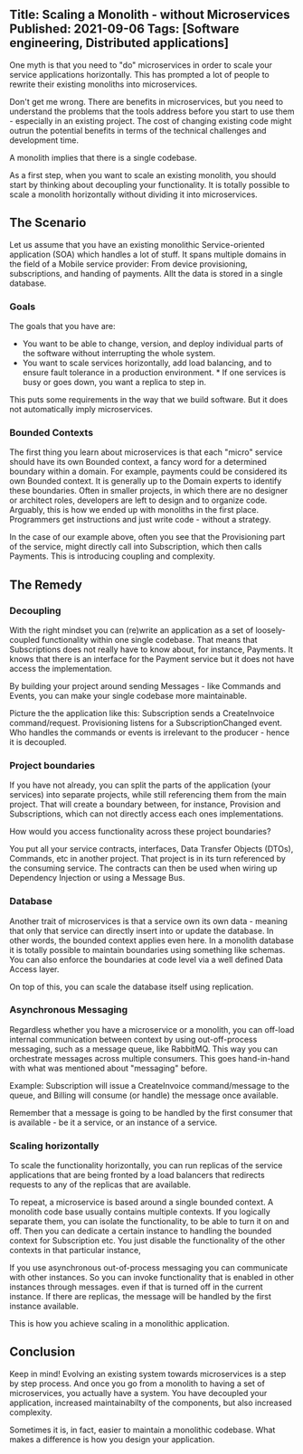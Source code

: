 Title: Scaling a Monolith - without Microservices
Published: 2021-09-06
Tags: [Software engineering, Distributed applications]
---

One myth is that you need to "do" microservices in order to scale your service applications horizontally. This has prompted a lot of people to rewrite their existing monoliths into microservices.

Don't get me wrong. There are benefits in microservices, but you need to understand the problems that the tools address before you start to use them - especially in an existing project. The cost of changing existing code might outrun the potential benefits in terms of the technical challenges and development time.

A monolith implies that there is a single codebase.

As a first step, when you want to scale an existing monolith, you should start by thinking about decoupling your functionality. It is totally possible to scale a monolith horizontally without dividing it into microservices.

## The Scenario

Let us assume that you have an existing monolithic Service-oriented application (SOA) which handles a lot of stuff. It spans multiple domains in the field of a Mobile service provider: From device provisioning, subscriptions, and handing of payments. Allt the data is stored in a single database.

### Goals

The goals that you have are:

* You want to be able to change, version, and deploy individual parts of the software without interrupting the whole system.
* You want to scale services horizontally, add load balancing, and to ensure fault tolerance in a production environment. * If one services is busy or goes down, you want a replica to step in.

This puts some requirements in the way that we build software. But it does not automatically imply microservices.

### Bounded Contexts

The first thing you learn about microservices is that each "micro" service should have its own Bounded context, a fancy word for a determined boundary within a domain. For example, payments could be considered its own Bounded context. It is generally up to the Domain experts to identify these boundaries. Often in smaller projects, in which there are no designer or architect roles, developers are left to design and to organize code. Arguably, this is how we ended up with monoliths in the first place. Programmers get instructions and just write code - without a strategy.

In the case of our example above, often you see that the Provisioning part of the service, might directly call into Subscription, which then calls Payments. This is introducing coupling and complexity.

## The Remedy

### Decoupling

With the right mindset you can (re)write an application as a set of loosely-coupled functionality within one single codebase. That means that Subscriptions does not really have to know about, for instance, Payments. It knows that there is an interface for the Payment service but it does not have access the implementation.

By building your project around sending Messages - like Commands and Events, you can make your single codebase more maintainable.

Picture the the application like this: Subscription sends a CreateInvoice command/request. Provisioning listens for a SubscriptionChanged event. Who handles the commands or events is irrelevant to the producer - hence it is decoupled.

### Project boundaries

If you have not already, you can split the parts of the application (your services) into separate projects, while still referencing them from the main project. That will create a boundary between, for instance, Provision and Subscriptions, which can not directly access each ones implementations. 

How would you access functionality across these project boundaries?

You put all your service contracts, interfaces, Data Transfer Objects (DTOs), Commands, etc in another project. That project is in its turn referenced by the consuming service. The contracts can then be used when wiring up Dependency Injection or using a Message Bus.

### Database

Another trait of microservices is that a service own its own data - meaning that only that service can directly insert into or update the database. In other words, the bounded context applies even here. In a monolith database it is totally possible to maintain boundaries using something like schemas. You can also enforce the boundaries at code level via a well defined Data Access layer.

On top of this, you can scale the database itself using replication.

### Asynchronous Messaging

Regardless whether you have a microservice or a monolith, you can off-load internal communication between context by using out-off-process messaging, such as a message queue, like RabbitMQ. This way you can orchestrate messages across multiple consumers. This goes hand-in-hand with what was mentioned about "messaging" before.

Example: Subscription will issue a CreateInvoice command/message to the queue, and Billing will consume (or handle) the message once available.

Remember that a message is going to be handled by the first consumer that is available - be it a service, or an instance of a service.

### Scaling horizontally

To scale the functionality horizontally, you can run replicas of the service applications that are being fronted by a load balancers that redirects requests to any of the replicas that are available.

To repeat, a microservice is based around a single bounded context. A monolith code base usually contains multiple contexts. If you logically separate them, you can isolate the functionality, to be able to turn it on and off. Then you can dedicate a certain instance to handling the bounded context for Subscription etc. You just disable the functionality of the other contexts in that particular instance,

If you use asynchronous out-of-process messaging you can communicate with other instances. So you can invoke functionality that is enabled in other instances through messages. even if that is turned off in the current instance. If there are replicas, the message will be handled by the first instance available.

This is how you achieve scaling in a monolithic application.

## Conclusion

Keep in mind! Evolving an existing system towards microservices is a step by step process. And once you go from a monolith to having a set of microservices, you actually have a system. You have decoupled your application, increased maintainabilty of the components, but also increased complexity.

Sometimes it is, in fact, easier to maintain a monolithic codebase. What makes a difference is how you design your application.